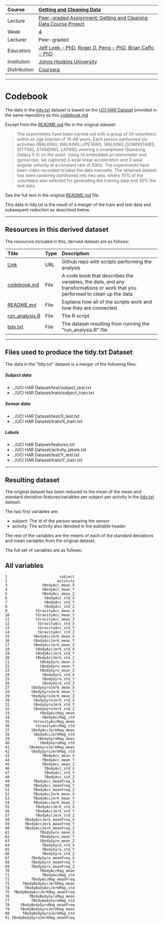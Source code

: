 | Course        | [Getting and Cleaning Data](https://www.coursera.org/learn/data-cleaning/home/welcome) |
| :--- | :--- |
| Lecture       |[Peer-graded Assignment: Getting and Cleaning Data Course Project](https://www.coursera.org/learn/data-cleaning/peer/FIZtT/getting-and-cleaning-data-course-project) |
| Week          | [ 4 ](https://www.coursera.org/learn/data-cleaning/home/week/4) |
| Lecturer      | Peer-graded |
| Educators     | [Jeff Leek - PhD](https://github.com/jtleek),  [Roger D. Peng - PhD](https://github.com/rdpeng),  [Brian Caffo - PhD](https://github.com/bcaffo) |
| Institution   | [Johns Hopkins University](https://www.jhu.edu/) |
| Distribution  | [Coursera](https://www.coursera.org) |

---

# Codebook

The data in the [tidy.txt](https://github.com/bliiir/R/blob/master/Coursera/Getting%20and%20Cleaning%20Data/week_4/assignment/tidy.txt) dataset is based on the [UCI HAR Dataset](https://github.com/bliiir/R/tree/master/Coursera/Getting%20and%20Cleaning%20Data/week_4/assignment/UCI%20HAR%20Dataset) provided in the same repository as this [codebook.md](https://github.com/bliiir/R/blob/master/Coursera/Getting%20and%20Cleaning%20Data/week_4/assignment/codebook.md)

Except from the [README.md](https://github.com/bliiir/R/blob/master/Coursera/Getting%20and%20Cleaning%20Data/week_4/assignment/UCI%20HAR%20Dataset/README.txt) file in the original dataset:


> The experiments have been carried out with a group of 30 volunteers within an age bracket of 19-48 years. Each person performed six activities (WALKING, WALKING_UPSTAIRS, WALKING_DOWNSTAIRS, SITTING, STANDING, LAYING) wearing a smartphone (Samsung Galaxy S II) on the waist. Using its embedded accelerometer and gyroscope, we captured 3-axial linear acceleration and 3-axial angular velocity at a constant rate of 50Hz. The experiments have been video-recorded to label the data manually. The obtained dataset has been randomly partitioned into two sets, where 70% of the volunteers was selected for generating the training data and 30% the test data.

See the full text in the original [README.md](https://github.com/bliiir/R/blob/master/Coursera/Getting%20and%20Cleaning%20Data/week_4/assignment/UCI%20HAR%20Dataset/README.txt) file.

This data in tidy.txt is the result of a merger of the train and test data and subsequent reduction as descirbed below.

---

## Resources in this derived dataset

The resources included in this, derived dataset are as follows:

| Title | Type | Description |
| :--- | :--- | :--- |
| [Link](https://github.com/bliiir/R/tree/master/Coursera/Getting%20and%20Cleaning%20Data/week_4/assignment) | URL | Github repo with scripts performing the analysis |
| [codebook.md](https://github.com/bliiir/R/blob/master/Coursera/Getting%20and%20Cleaning%20Data/week_4/assignment/codebook.md) | File | A code book that describes the variables, the data, and any transformations or work that you performed to clean up the data |
| [README.md](https://github.com/bliiir/R/blob/master/Coursera/Getting%20and%20Cleaning%20Data/week_4/assignment/README.md) | File | Explains how all of the scripts work and how they are connected |
| [run_analysis.R](https://github.com/bliiir/R/blob/master/Coursera/Getting%20and%20Cleaning%20Data/week_4/assignment/run_analysis.R) | File | The R script |
| [tidy.txt](https://github.com/bliiir/R/blob/master/Coursera/Getting%20and%20Cleaning%20Data/week_4/assignment/tidy.txt) | File | The dataset resulting from running the "run_analysis.R" file |

---

## Files used to produce the tidy.txt Dataset

The data in the "tidy.txt" dataset is a merger of the following files:

##### Subject data
* ../UCI HAR Dataset/test/subject_test.txt
* ../UCI HAR Dataset/train/subject_train.txt

##### Sensor data
* ../UCI HAR Dataset/test/X_test.txt
* ../UCI HAR Dataset/train/X_train.txt

##### Labels
* ../UCI HAR Dataset/features.txt
* ../UCI HAR Dataset/activity_labels.txt
* ../UCI HAR Dataset/test/Y_test.txt
* ../UCI HAR Dataset/train/Y_train.txt

---

## Resulting dataset

The original dataset has been reduced to the mean of the mean and standard deviation features/variables per subject per activity in the [tidy.txt](https://github.com/bliiir/R/blob/master/Coursera/Getting%20and%20Cleaning%20Data/week_4/assignment/tidy.txt) dataset.

The two first variables are:

* subject: The id of the person wearing the sensor
* activity: The activity also denoted in the subtable header

The rest of the variables are the means of each of the standard deviations and mean variables from the original dataset.

The full set of variables are as follows:

## All variables
```
1                        subject
2                       activity
3                tBodyAcc_mean_X
4                tBodyAcc_mean_Y
5                tBodyAcc_mean_Z
6                 tBodyAcc_std_X
7                 tBodyAcc_std_Y
8                 tBodyAcc_std_Z
9             tGravityAcc_mean_X
10            tGravityAcc_mean_Y
11            tGravityAcc_mean_Z
12             tGravityAcc_std_X
13             tGravityAcc_std_Y
14             tGravityAcc_std_Z
15           tBodyAccJerk_mean_X
16           tBodyAccJerk_mean_Y
17           tBodyAccJerk_mean_Z
18            tBodyAccJerk_std_X
19            tBodyAccJerk_std_Y
20            tBodyAccJerk_std_Z
21              tBodyGyro_mean_X
22              tBodyGyro_mean_Y
23              tBodyGyro_mean_Z
24               tBodyGyro_std_X
25               tBodyGyro_std_Y
26               tBodyGyro_std_Z
27          tBodyGyroJerk_mean_X
28          tBodyGyroJerk_mean_Y
29          tBodyGyroJerk_mean_Z
30           tBodyGyroJerk_std_X
31           tBodyGyroJerk_std_Y
32           tBodyGyroJerk_std_Z
33              tBodyAccMag_mean
34               tBodyAccMag_std
35           tGravityAccMag_mean
36            tGravityAccMag_std
37          tBodyAccJerkMag_mean
38           tBodyAccJerkMag_std
39             tBodyGyroMag_mean
40              tBodyGyroMag_std
41         tBodyGyroJerkMag_mean
42          tBodyGyroJerkMag_std
43               fBodyAcc_mean_X
44               fBodyAcc_mean_Y
45               fBodyAcc_mean_Z
46                fBodyAcc_std_X
47                fBodyAcc_std_Y
48                fBodyAcc_std_Z
49           fBodyAcc_meanFreq_X
50           fBodyAcc_meanFreq_Y
51           fBodyAcc_meanFreq_Z
52           fBodyAccJerk_mean_X
53           fBodyAccJerk_mean_Y
54           fBodyAccJerk_mean_Z
55            fBodyAccJerk_std_X
56            fBodyAccJerk_std_Y
57            fBodyAccJerk_std_Z
58       fBodyAccJerk_meanFreq_X
59       fBodyAccJerk_meanFreq_Y
60       fBodyAccJerk_meanFreq_Z
61              fBodyGyro_mean_X
62              fBodyGyro_mean_Y
63              fBodyGyro_mean_Z
64               fBodyGyro_std_X
65               fBodyGyro_std_Y
66               fBodyGyro_std_Z
67          fBodyGyro_meanFreq_X
68          fBodyGyro_meanFreq_Y
69          fBodyGyro_meanFreq_Z
70              fBodyAccMag_mean
71               fBodyAccMag_std
72          fBodyAccMag_meanFreq
73      fBodyBodyAccJerkMag_mean
74       fBodyBodyAccJerkMag_std
75  fBodyBodyAccJerkMag_meanFreq
76         fBodyBodyGyroMag_mean
77          fBodyBodyGyroMag_std
78     fBodyBodyGyroMag_meanFreq
79     fBodyBodyGyroJerkMag_mean
80      fBodyBodyGyroJerkMag_std
81 fBodyBodyGyroJerkMag_meanFreq
```
